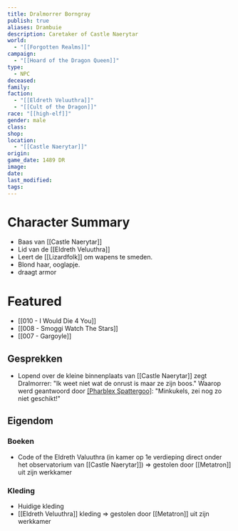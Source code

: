 ```yaml
---
title: Dralmorrer Borngray
publish: true
aliases: Drambuie
description: Caretaker of Castle Naerytar
world:
  - "[[Forgotten Realms]]"
campaign:
  - "[[Hoard of the Dragon Queen]]"
type:
  - NPC
deceased: 
family: 
faction:
  - "[[Eldreth Veluuthra]]"
  - "[[Cult of the Dragon]]"
race: "[[high-elf]]"
gender: male
class: 
shop: 
location:
  - "[[Castle Naerytar]]"
origin: 
game_date: 1489 DR
image: 
date: 
last_modified: 
tags: 
---
```

# Character Summary
- Baas van [[Castle Naerytar]]
- Lid van de [[Eldreth Veluuthra]]
- Leert de [[Lizardfolk]] om wapens te smeden.
- Blond haar, ooglapje.
- draagt armor
# Featured
- [[010 - I Would Die 4 You]]
- [[008 - Smoggi Watch The Stars]]
- [[007 - Gargoyle]]

## Gesprekken
* Lopend over de kleine binnenplaats van [[Castle Naerytar]] zegt Dralmorrer: 
  "Ik weet niet wat de onrust is maar ze zijn boos." 
  Waarop werd geantwoord door [[Pharblex Spattergoo]](?): 
  "Minkukels, zei nog zo niet geschikt!"

## Eigendom
### Boeken
- Code of the Eldreth Valuuthra (in kamer op 1e verdieping direct onder het observatorium van [[Castle Naerytar]]) => gestolen door [[Metatron]] uit zijn werkkamer
### Kleding 
- Huidige kleding
- [[Eldreth Veluuthra]] kleding => gestolen door [[Metatron]] uit zijn werkkamer

